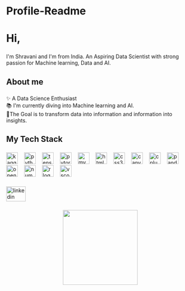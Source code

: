 # Profile-Readme
<h1 align="left">Hi,</h1>

###

<p align="left">I'm Shravani and I'm from India. An Aspiring Data Scientist with strong passion for Machine learning, Data and AI.</p>

###

<h2 align="left">About me</h2>

###

<p align="left">✨ A Data Science Enthusiast <br>📚 I'm currently diving into Machine learning and AI.<br>🎯The Goal is to transform data into information and information into insights.</p>

###

<h2 align="left">My Tech Stack</h2>

###

<div align="left">
  <img src="https://cdn.jsdelivr.net/gh/devicons/devicon/icons/kaggle/kaggle-original.svg" height="31" alt="kaggle logo"  />
  <img width="9" />
  <img src="https://cdn.jsdelivr.net/gh/devicons/devicon/icons/python/python-original.svg" height="31" alt="python logo"  />
  <img width="9" />
  <img src="https://cdn.jsdelivr.net/gh/devicons/devicon/icons/tensorflow/tensorflow-original.svg" height="31" alt="tensorflow logo"  />
  <img width="9" />
  <img src="https://cdn.jsdelivr.net/gh/devicons/devicon/icons/pytorch/pytorch-original.svg" height="31" alt="pytorch logo"  />
  <img width="9" />
  <img src="https://cdn.jsdelivr.net/gh/devicons/devicon/icons/mysql/mysql-original.svg" height="31" alt="mysql logo"  />
  <img width="9" />
  <img src="https://cdn.jsdelivr.net/gh/devicons/devicon/icons/html5/html5-original.svg" height="31" alt="html5 logo"  />
  <img width="9" />
  <img src="https://cdn.jsdelivr.net/gh/devicons/devicon/icons/css3/css3-original.svg" height="31" alt="css3 logo"  />
  <img width="9" />
  <img src="https://cdn.jsdelivr.net/gh/devicons/devicon/icons/canva/canva-original.svg" height="31" alt="canva logo"  />
  <img width="9" />
  <img src="https://cdn.jsdelivr.net/gh/devicons/devicon/icons/cplusplus/cplusplus-original.svg" height="31" alt="cplusplus logo"  />
  <img width="9" />
  <img src="https://cdn.jsdelivr.net/gh/devicons/devicon/icons/pandas/pandas-original.svg" height="31" alt="pandas logo"  />
  <img width="9" />
  <img src="https://cdn.jsdelivr.net/gh/devicons/devicon/icons/opencv/opencv-original.svg" height="31" alt="opencv logo"  />
  <img width="9" />
  <img src="https://cdn.jsdelivr.net/gh/devicons/devicon/icons/numpy/numpy-original.svg" height="31" alt="numpy logo"  />
  <img width="9" />
  <img src="https://cdn.jsdelivr.net/gh/devicons/devicon/icons/r/r-original.svg" height="31" alt="r logo"  />
  <img width="9" />
  <img src="https://cdn.jsdelivr.net/gh/devicons/devicon/icons/vscode/vscode-original.svg" height="31" alt="vscode logo"  />
</div>

###

<div align="left">
  <a href="https://www.linkedin.com/in/shravani-jagtap-313803218/" target="_blank">
    <img src="https://raw.githubusercontent.com/maurodesouza/profile-readme-generator/master/src/assets/icons/social/linkedin/default.svg" width="52" height="40" alt="linkedin logo"  />
  </a>
</div>

###

<div align="center">
  <img height="200" src="https://in.pinterest.com/pin/19703317113895471/"  />
</div>

###
